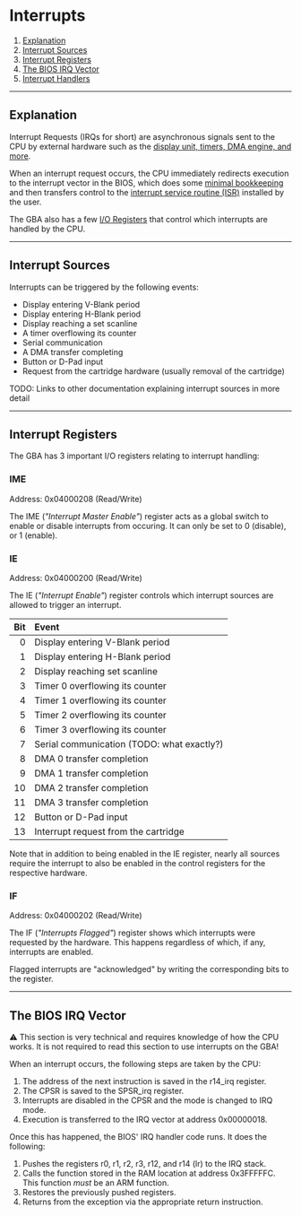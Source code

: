 # Interrupts

1. [Explanation](#explanation)
2. [Interrupt Sources](#interrupt-sources)
3. [Interrupt Registers](#interrupt-registers)
4. [The BIOS IRQ Vector](#the-bios-irq-vector)
5. [Interrupt Handlers](#interrupt-handlers)

---

## Explanation

Interrupt Requests (IRQs for short) are asynchronous signals sent to the CPU
by external hardware such as the
[display unit, timers, DMA engine, and more](#interrupt-sources).

When an interrupt request occurs, the CPU immediately redirects execution to
the interrupt vector in the BIOS, which does some
[minimal bookkeeping](#the-bios-irq-vector) and then transfers control to the
[interrupt service routine (ISR)](#interrupt-handlers) installed by the user.

The GBA also has a few [I/O Registers](#interrupt-registers)
that control which interrupts are handled by the CPU.

---

## Interrupt Sources

Interrupts can be triggered by the following events:

- Display entering V-Blank period
- Display entering H-Blank period
- Display reaching a set scanline
- A timer overflowing its counter
- Serial communication
- A DMA transfer completing
- Button or D-Pad input
- Request from the cartridge hardware (usually removal of the cartridge)

TODO: Links to other documentation explaining interrupt sources in more detail

---

## Interrupt Registers

The GBA has 3 important I/O registers relating to interrupt handling:

### IME

Address: 0x04000208 (Read/Write)

The IME (*"Interrupt Master Enable"*) register acts as a global switch to
enable or disable interrupts from occuring. It can only be set to 0 (disable),
or 1 (enable).

### IE

Address: 0x04000200 (Read/Write)

The IE (*"Interrupt Enable"*) register controls which interrupt sources are
allowed to trigger an interrupt.

Bit | Event
---:|:-----
  0 | Display entering V-Blank period
  1 | Display entering H-Blank period
  2 | Display reaching set scanline
  3 | Timer 0 overflowing its counter
  4 | Timer 1 overflowing its counter
  5 | Timer 2 overflowing its counter
  6 | Timer 3 overflowing its counter
  7 | Serial communication (TODO: what exactly?)
  8 | DMA 0 transfer completion
  9 | DMA 1 transfer completion
 10 | DMA 2 transfer completion
 11 | DMA 3 transfer completion
 12 | Button or D-Pad input
 13 | Interrupt request from the cartridge

Note that in addition to being enabled in the IE register, nearly all sources
require the interrupt to also be enabled in the control registers for the
respective hardware.

### IF

Address: 0x04000202 (Read/Write)

The IF (*"Interrupts Flagged"*) register shows which interrupts were requested
by the hardware. This happens regardless of which, if any, interrupts are
enabled.

Flagged interrupts are "acknowledged" by writing the corresponding bits to the
register.

---

## The BIOS IRQ Vector

⚠️ This section is very technical and requires knowledge of how the CPU works.
It is not required to read this section to use interrupts on the GBA!


When an interrupt occurs, the following steps are taken by the CPU:

1. The address of the next instruction is saved in the r14\_irq register.
2. The CPSR is saved to the SPSR\_irq register.
3. Interrupts are disabled in the CPSR and the mode is changed to IRQ mode.
4. Execution is transferred to the IRQ vector at address 0x00000018.

Once this has happened, the BIOS' IRQ handler code runs. It does the following:

1. Pushes the registers r0, r1, r2, r3, r12, and r14 (lr) to the IRQ stack.
2. Calls the function stored in the RAM location at address 0x3FFFFFC. This
function *must* be an ARM function.
3. Restores the previously pushed registers.
4. Returns from the exception via the appropriate return instruction.
